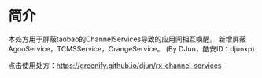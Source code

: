 # 简介

本处方用于屏蔽taobao的ChannelServices导致的应用间相互唤醒。
新增屏蔽AgooService，TCMSService，OrangeService。
(By DJun，酷安ID：djunxp)

点击使用处方：https://greenify.github.io/djun/rx-channel-services

